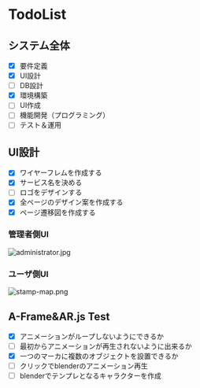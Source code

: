 # TodoList

## システム全体

- [x] 要件定義
- [x] UI設計
- [ ] DB設計
- [x] 環境構築
- [ ] UI作成
- [ ] 機能開発（プログラミング）
- [ ] テスト＆運用

## UI設計

- [x] ワイヤーフレムを作成する
- [x] サービス名を決める
- [ ] ロゴをデザインする
- [x] 全ページのデザイン案を作成する
- [x] ページ遷移図を作成する

### 管理者側UI

![administrator.jpg](https://www.yatex.org/gitbucket/Fumiya238/nocode-AR/raw/master/todo/administrator.jpg)

### ユーザ側UI

![stamp-map.png](https://www.yatex.org/gitbucket/Fumiya238/nocode-AR/raw/master/todo/user_UI_desgin.jpg)

## A-Frame&AR.js Test

- [x] アニメーションがループしないようにできるか
- [ ] 最初からアニメーションが再生されないように出来るか
- [x] 一つのマーカに複数のオブジェクトを設置できるか
- [ ] クリックでblenderのアニメーション再生
- [ ] blenderでテンプレとなるキャラクターを作成
